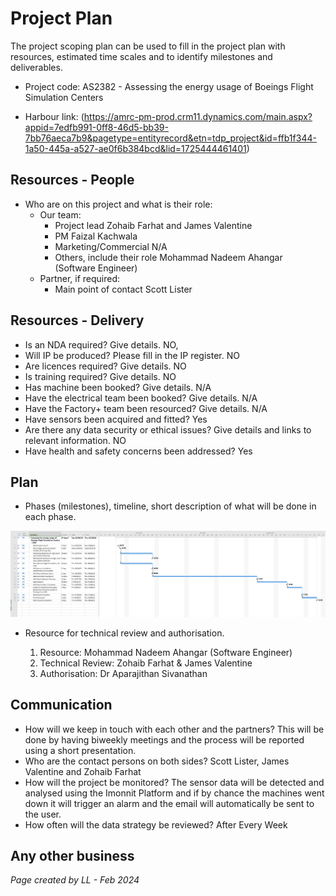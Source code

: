 # Project Plan

The project scoping plan can be used to fill in the project plan with resources, estimated time scales and to identify milestones and deliverables. 

* Project code: AS2382 - Assessing the energy usage of Boeings Flight Simulation Centers

* Harbour link: (https://amrc-pm-prod.crm11.dynamics.com/main.aspx?appid=7edfb991-0ff8-46d5-bb39-7bb76aeca7b9&pagetype=entityrecord&etn=tdp_project&id=ffb1f344-1a50-445a-a527-ae0f6b384bcd&lid=1725444461401)

## Resources - People

* Who are on this project and what is their role:
  * Our team:
    * Project lead Zohaib Farhat and James Valentine
    * PM Faizal Kachwala 
    * Marketing/Commercial N/A
    * Others, include their role Mohammad Nadeem Ahangar (Software Engineer)
  * Partner, if required:
    * Main point of contact Scott Lister
    
## Resources - Delivery

* Is an NDA required? Give details. NO, 
* Will IP be produced? Please fill in the IP register.  NO
* Are licences required? Give details. NO
* Is training required? Give details. NO
* Has machine been booked? Give details. N/A
* Have the electrical team been booked? Give details. N/A
* Have the Factory+ team been resourced? Give details. N/A
* Have sensors been acquired and fitted? Yes
* Are there any data security or ethical issues?  Give details and links to relevant information. NO 
* Have health and safety concerns been addressed? Yes 

## Plan

* Phases (milestones), timeline, short description of what will be done in each phase.

![alt text](<../../Project Plan.png>)
* Resource for technical review and authorisation.

  1. Resource: Mohammad Nadeem Ahangar (Software Engineer)
  2. Technical Review: Zohaib Farhat & James Valentine
  3. Authorisation: Dr Aparajithan Sivanathan

## Communication

* How will we keep in touch with each other and the partners? This will be done by having biweekly meetings and the process will be reported using a short presentation.
* Who are the contact persons on both sides? Scott Lister, James Valentine and Zohaib Farhat
* How will the project be monitored? The sensor data will be detected and analysed using the Imonnit Platform and if by chance the machines went down it will trigger an alarm and the email will automatically be sent to the user. 
* How often will the data strategy be reviewed? After Every Week 

## Any other business

*Page created by LL - Feb 2024*